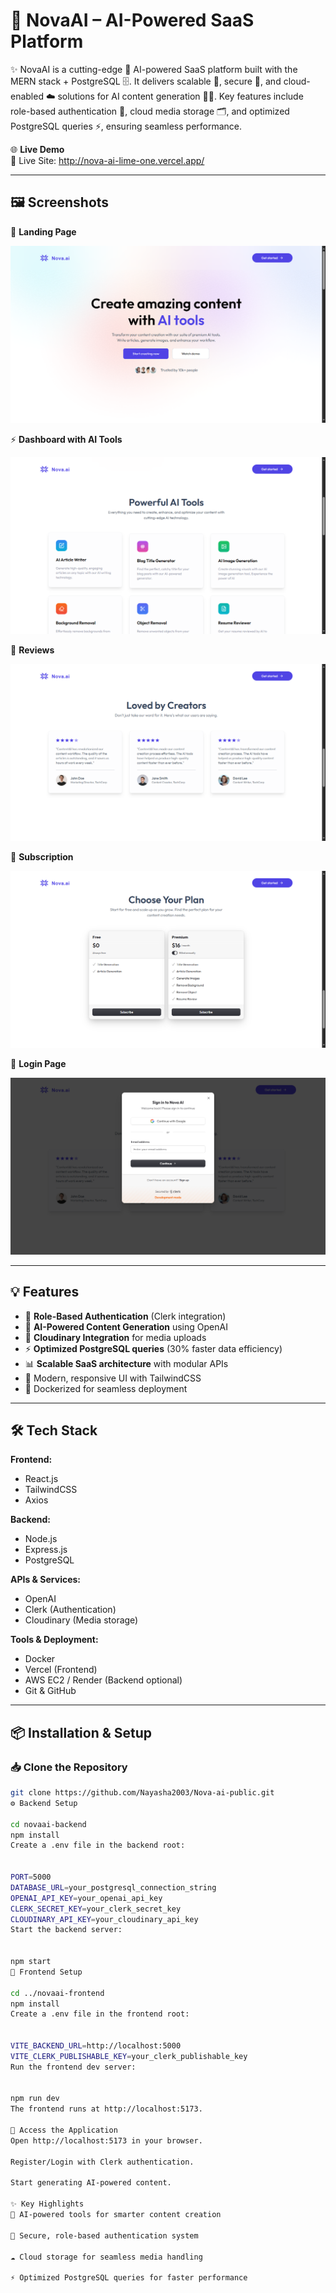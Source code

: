 # 🤖 NovaAI – AI-Powered SaaS Platform  

✨ NovaAI is a cutting-edge 🤖 AI-powered SaaS platform built with the MERN stack + PostgreSQL 🗄️.
It delivers scalable 🚀, secure 🔐, and cloud-enabled ☁️ solutions for AI content generation 📝🤖.
Key features include role-based authentication 👥, cloud media storage 🗂️, and optimized PostgreSQL queries ⚡, ensuring seamless performance. 

🌐 **Live Demo**  
🔗 Live Site: http://nova-ai-lime-one.vercel.app/  

---

## 🖼️ Screenshots  

🚀 **Landing Page**  

![Landing Page](https://raw.githubusercontent.com/Nayasha2003/Nova-ai-public/ee2ec9ba17eaa4c4962a5d41dfdf725574c12873/NovaAI-Full-Stack/client/src/assets/1.png)


⚡ **Dashboard with AI Tools**  

![Dashboard](https://raw.githubusercontent.com/Nayasha2003/Nova-ai-public/ee2ec9ba17eaa4c4962a5d41dfdf725574c12873/NovaAI-Full-Stack/client/src/assets/2.png)


🔐 **Reviews**  

![Reviews](https://raw.githubusercontent.com/Nayasha2003/Nova-ai-public/ee2ec9ba17eaa4c4962a5d41dfdf725574c12873/NovaAI-Full-Stack/client/src/assets/3.png)

📂 **Subscription**  

![Media Upload](https://raw.githubusercontent.com/Nayasha2003/Nova-ai-public/ee2ec9ba17eaa4c4962a5d41dfdf725574c12873/NovaAI-Full-Stack/client/src/assets/4.png)

📂 **Login Page**  

![Login Page](https://raw.githubusercontent.com/Nayasha2003/Nova-ai-public/ee2ec9ba17eaa4c4962a5d41dfdf725574c12873/NovaAI-Full-Stack/client/src/assets/5.png)




---

## 💡 Features  

- 🔐 **Role-Based Authentication** (Clerk integration)  
- 🤖 **AI-Powered Content Generation** using OpenAI  
- 📂 **Cloudinary Integration** for media uploads  
- ⚡ **Optimized PostgreSQL queries** (30% faster data efficiency)  
- 📊 **Scalable SaaS architecture** with modular APIs  
- 🎨 Modern, responsive UI with TailwindCSS  
- 🐳 Dockerized for seamless deployment  

---

## 🛠 Tech Stack  

**Frontend:**  
- React.js  
- TailwindCSS  
- Axios  

**Backend:**  
- Node.js  
- Express.js  
- PostgreSQL  

**APIs & Services:**  
- OpenAI  
- Clerk (Authentication)  
- Cloudinary (Media storage)  

**Tools & Deployment:**  
- Docker  
- Vercel (Frontend)  
- AWS EC2 / Render (Backend optional)  
- Git & GitHub  

---

## 📦 Installation & Setup  

### 📥 Clone the Repository  
```bash
git clone https://github.com/Nayasha2003/Nova-ai-public.git
⚙️ Backend Setup

cd novaai-backend
npm install
Create a .env file in the backend root:


PORT=5000
DATABASE_URL=your_postgresql_connection_string
OPENAI_API_KEY=your_openai_api_key
CLERK_SECRET_KEY=your_clerk_secret_key
CLOUDINARY_API_KEY=your_cloudinary_api_key
Start the backend server:


npm start
🎨 Frontend Setup

cd ../novaai-frontend
npm install
Create a .env file in the frontend root:


VITE_BACKEND_URL=http://localhost:5000
VITE_CLERK_PUBLISHABLE_KEY=your_clerk_publishable_key
Run the frontend dev server:


npm run dev
The frontend runs at http://localhost:5173.

🚀 Access the Application
Open http://localhost:5173 in your browser.

Register/Login with Clerk authentication.

Start generating AI-powered content.

✨ Key Highlights
🤖 AI-powered tools for smarter content creation

🔐 Secure, role-based authentication system

☁️ Cloud storage for seamless media handling

⚡ Optimized PostgreSQL queries for faster performance
